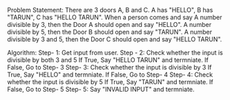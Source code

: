 
Problem Statement:
There are 3 doors A, B and C.  A has "HELLO", B has "TARUN", C has "HELLO TARUN".
When a person comes and say 
A number divisible by 3, then the Door A should open and say "HELLO".
A number divisible by 5, then the Door B should open and say "TARUN".
A number divisible by 3 and 5, then the Door C should open and say "HELLO TARUN".

Algorithm:
Step- 1:
	Get input from user.
Step - 2:
	Check whether the input is divisible by both 3 and 5
	If True, Say "HELLO TARUN" and termniate.
	If False, Go to Step- 3
Step- 3:
	Check whether the input is divisible by 3
	If True, Say "HELLO" and termniate.
	If False, Go to Step- 4
Step- 4:
	Check whether the input is divisible by 5
	If True, Say "TARUN" and termniate.
	If False, Go to Step- 5
Step- 5:
	Say "INVALID INPUT" and termniate.
	


	
	